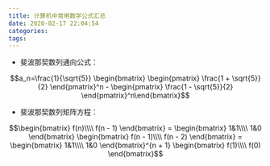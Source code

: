 ```yaml
---
title: 计算机中常用数学公式汇总
date: 2020-02-17 22:04:54
categories:
tags:
---
```


- 斐波那契数列通向公式：

$$a_n=\frac{1}{\sqrt{5}} \begin{bmatrix} \begin{pmatrix} \frac{1 + \sqrt{5}}{2} \end{pmatrix}^n - \begin{pmatrix} \frac{1 - \sqrt{5}}{2} \end{pmatrix}^n\end{bmatrix}$$

- 斐波那契数列矩阵方程：

$$\begin{bmatrix} f(n)\\\\ f(n - 1) \end{bmatrix} = \begin{bmatrix} 1&1\\\\ 1&0 \end{bmatrix} \begin{bmatrix} f(n - 1)\\\\ f(n - 2) \end{bmatrix} = \begin{bmatrix} 1&1\\\\ 1&0 \end{bmatrix}^{n + 1} \begin{bmatrix} f(1)\\\\ f(0) \end{bmatrix}$$